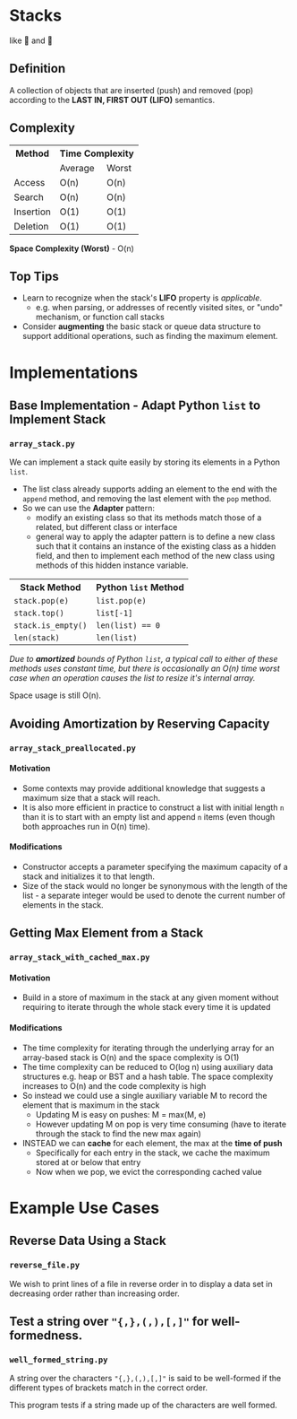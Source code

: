 # Stacks

like 🥞 and 🍯

## Definition
A collection of objects that are inserted (push) and removed (pop) according to the **LAST IN, FIRST OUT (LIFO)** semantics.

## Complexity

<table>
    <tr>
        <th>Method</th>
        <th colspan=2>Time Complexity</th>
    </tr>
    <tr>
        <td colspan=1></td>
        <td colspan=1>Average</td>
        <td colspan=1>Worst </td>
    </tr>
    <tr>
        <td>Access</td>
        <td>O(n)</td>
        <td>O(n)</td>
    </tr>
    <tr>
        <td>Search</td>
        <td>O(n)</td>
        <td>O(n)</td>
    </tr>
    <tr>
        <td>Insertion</td>
        <td>O(1)</td>
        <td>O(1)</td>
    <tr>
        <td>Deletion</td>
        <td>O(1)</td>
        <td>O(1)</td>
    </tr>
</table>

**Space Complexity (Worst)** - O(n)

## Top Tips

- Learn to recognize when the stack's **LIFO** property is  _applicable_.
  - e.g. when parsing, or addresses of recently visited sites, or "undo" mechanism, or function call stacks
- Consider **augmenting** the basic stack or queue data structure to support additional operations, such as finding the maximum element.

# Implementations
## Base Implementation - Adapt Python `list` to Implement Stack
### `array_stack.py`

We can implement a stack quite easily by storing its elements in a Python `list`.
- The list class already supports adding an element to the end with the `append` method, and removing the last element with the `pop` method.
- So we can use the **Adapter** pattern:
  - modify an existing class so that its methods match those of a related, but different class or interface
  - general way to apply the adapter pattern is to define a new class such that it contains an instance of the existing class as a hidden field, and then to implement each method of the new class using methods of this hidden instance variable.

<table>
    <tr>
        <th>Stack Method</th>
        <th>Python <code>list</code> Method</th>
    </tr>
    <tr>
        <td><code>stack.pop(e)</code></td>
        <td><code>list.pop(e)</code></td>
    </tr>
    <tr>
        <td><code>stack.top()</code></td>
        <td><code>list[-1]</code></td>
    </tr>
    <tr>
        <td><code>stack.is_empty()</code></td>
        <td><code>len(list) == 0</code></td>
    </tr>
    <tr>
        <td><code>len(stack)</code></td>
        <td><code>len(list)</code></td>
    </tr>
</table>

*Due to **amortized** bounds of Python `list`, a typical call to either of these methods uses constant time, but there is occasionally an O(n) time worst case when an operation causes the list to resize it's internal array.*

Space usage is still O(n).

## Avoiding Amortization by Reserving Capacity
### `array_stack_preallocated.py`

#### Motivation
- Some contexts may provide additional knowledge that suggests a maximum size that a stack will reach.
- It is also more efficient in practice to construct a list with initial length `n` than it is to start with an empty list and append `n` items (even though both approaches run in O(n) time).

#### Modifications
- Constructor accepts a parameter specifying the maximum capacity of a stack and initializes it to that length.
- Size of the stack would no longer be synonymous with the length of the list - a separate integer would be used to denote the current number of elements in the stack.

## Getting Max Element from a Stack
### `array_stack_with_cached_max.py`

#### Motivation
- Build in a store of maximum in the stack at any given moment without requiring to iterate through the whole stack every time it is updated

#### Modifications
- The time complexity for iterating through the underlying array for an array-based stack is O(n) and the space complexity is O(1)
- The time complexity can be reduced to O(log n) using auxiliary data structures e.g. heap or BST and a hash table. The space complexity increases to O(n) and the code complexity is high
- So instead we could use a single auxiliary variable M to record the element that is maximum in the stack
  - Updating M is easy on pushes: M = max(M, e)
  - However updating M on pop is very time consuming (have to iterate through the stack to find the new max again)
- INSTEAD we can **cache** for each element, the max at the **time of push**
  - Specifically for each entry in the stack, we cache the maximum stored at or below that entry
  - Now when we pop, we evict the corresponding cached value

# Example Use Cases

## Reverse Data Using a Stack
### `reverse_file.py`

We wish to print lines of a file in reverse order in to display a data set in decreasing order rather than increasing order.

## Test a string over `"{,},(,),[,]"` for well-formedness.
### `well_formed_string.py`

A string over the characters `"{,},(,),[,]"` is said to be well-formed if the different types of brackets match in the correct order.

This program tests if a string made up of the characters are well formed.
